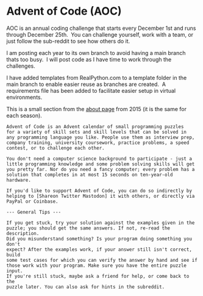 # Advent of Code (AOC)

AOC is an annual coding challenge that starts every December 1st and runs through December 25th.&nbsp; You can challenge yourself, work with a team, or just follow the sub-reddit to see how others do it.

I am posting each year to its own branch to avoid having a main branch thats too busy.&nbsp; I will post code as I have time to work through the challenges.

I have added templates from RealPython.com to a template folder in the main branch to enable easier reuse as branches are created.&nbsp; A requirements file has been added to facilitate easier setup in virtual environments.

This is a small section from the [about page](https://adventofcode.com/2015/about) from 2015 (it is the same for each season).

```
Advent of Code is an Advent calendar of small programming puzzles
for a variety of skill sets and skill levels that can be solved in
any programming language you like. People use them as interview prep,
company training, university coursework, practice problems, a speed
contest, or to challenge each other.

You don't need a computer science background to participate - just a
little programming knowledge and some problem solving skills will get
you pretty far. Nor do you need a fancy computer; every problem has a
solution that completes in at most 15 seconds on ten-year-old hardware.

If you'd like to support Advent of Code, you can do so indirectly by
helping to [Shareon Twitter Mastodon] it with others, or directly via
PayPal or Coinbase.

--- General Tips ---

If you get stuck, try your solution against the examples given in the
puzzle; you should get the same answers. If not, re-read the description. 
Did you misunderstand something? Is your program doing something you don't
expect? After the examples work, if your answer still isn't correct, build
some test cases for which you can verify the answer by hand and see if
those work with your program. Make sure you have the entire puzzle input. 
If you're still stuck, maybe ask a friend for help, or come back to the
puzzle later. You can also ask for hints in the subreddit.
```